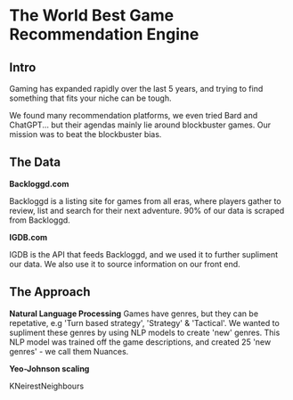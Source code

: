 # The World Best Game Recommendation Engine

## Intro
Gaming has expanded rapidly over the last 5 years, and trying to find something that fits your niche can be tough. 

We found many recommendation platforms, we even tried Bard and ChatGPT... but their agendas mainly lie around blockbuster games. Our mission was to beat the blockbuster bias. 

## The Data
**Backloggd.com**

Backloggd is a listing site for games from all eras, where players gather to review, list and search for their next adventure. 90% of our data is scraped from Backloggd. 

**IGDB.com** 

IGDB is the API that feeds Backloggd, and we used it to further supliment our data. We also use it to source information on our front end. 

## The Approach
**Natural Language Processing**
Games have genres, but they can be repetative, e.g 'Turn based strategy', 'Strategy' & 'Tactical'. We wanted to supliment these genres by using NLP models to create 'new' genres. This NLP model was trained off the game descriptions, and created 25 'new genres' -  we call them Nuances. 

**Yeo-Johnson scaling**


KNeirestNeighbours
